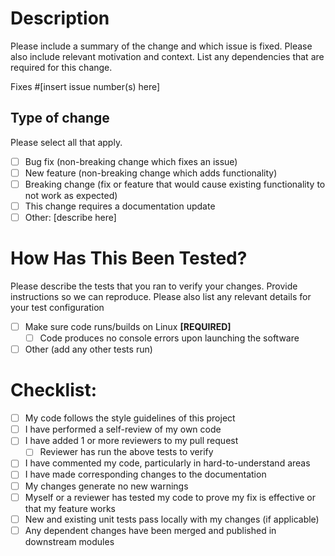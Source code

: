 # Description

Please include a summary of the change and which issue is fixed. Please also include relevant motivation and context. List any dependencies that are required for this change.

Fixes #[insert issue number(s) here]

## Type of change

Please select all that apply.

- [ ] Bug fix (non-breaking change which fixes an issue)
- [ ] New feature (non-breaking change which adds functionality)
- [ ] Breaking change (fix or feature that would cause existing functionality to not work as expected)
- [ ] This change requires a documentation update
- [ ] Other: [describe here]

# How Has This Been Tested?

Please describe the tests that you ran to verify your changes. Provide instructions so we can reproduce. Please also list any relevant details for your test configuration

- [ ] Make sure code runs/builds on Linux **[REQUIRED]**
  - [ ] Code produces no console errors upon launching the software
- [ ] Other (add any other tests run)

# Checklist:

- [ ] My code follows the style guidelines of this project
- [ ] I have performed a self-review of my own code
- [ ] I have added 1 or more reviewers to my pull request
  - [ ] Reviewer has run the above tests to verify
- [ ] I have commented my code, particularly in hard-to-understand areas
- [ ] I have made corresponding changes to the documentation
- [ ] My changes generate no new warnings
- [ ] Myself or a reviewer has tested my code to prove my fix is effective or that my feature works
- [ ] New and existing unit tests pass locally with my changes (if applicable)
- [ ] Any dependent changes have been merged and published in downstream modules
